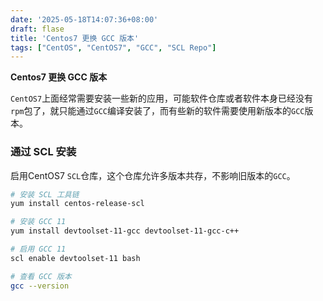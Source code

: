```yaml
---
date: '2025-05-18T14:07:36+08:00'
draft: flase
title: 'Centos7 更换 GCC 版本'
tags: ["CentOS", "CentOS7", "GCC", "SCL Repo"]
---
```






**Centos7 更换 GCC 版本**

`CentOS7`上面经常需要安装一些新的应用，可能软件仓库或者软件本身已经没有`rpm`包了，就只能通过`GCC`编译安装了，而有些新的软件需要使用新版本的`GCC`版本。

### 通过 SCL 安装

启用CentOS7 `SCL`仓库，这个仓库允许多版本共存，不影响旧版本的`GCC`。

```bash
# 安装 SCL 工具链
yum install centos-release-scl

# 安装 GCC 11
yum install devtoolset-11-gcc devtoolset-11-gcc-c++

# 启用 GCC 11
scl enable devtoolset-11 bash

# 查看 GCC 版本
gcc --version
```